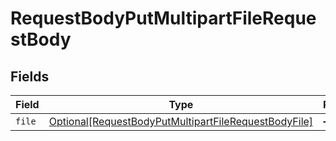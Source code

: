 # RequestBodyPutMultipartFileRequestBody


## Fields

| Field                                                                                                                         | Type                                                                                                                          | Required                                                                                                                      | Description                                                                                                                   |
| ----------------------------------------------------------------------------------------------------------------------------- | ----------------------------------------------------------------------------------------------------------------------------- | ----------------------------------------------------------------------------------------------------------------------------- | ----------------------------------------------------------------------------------------------------------------------------- |
| `file`                                                                                                                        | [Optional[RequestBodyPutMultipartFileRequestBodyFile]](../../models/operations/requestbodyputmultipartfilerequestbodyfile.md) | :heavy_minus_sign:                                                                                                            | N/A                                                                                                                           |
